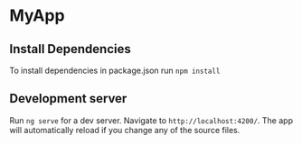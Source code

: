# MyApp

## Install Dependencies
To install dependencies in package.json run `npm install`

## Development server

Run `ng serve` for a dev server. Navigate to `http://localhost:4200/`. The app will automatically reload if you change any of the source files.

